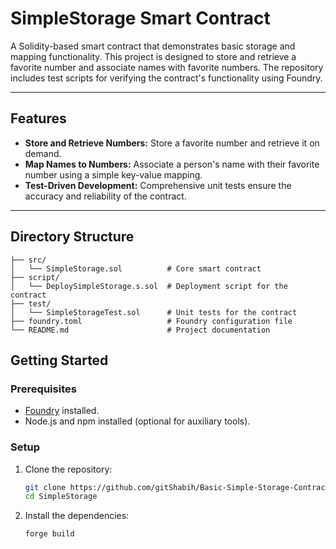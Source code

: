# **SimpleStorage Smart Contract**

A Solidity-based smart contract that demonstrates basic storage and mapping functionality. This project is designed to store and retrieve a favorite number and associate names with favorite numbers. The repository includes test scripts for verifying the contract's functionality using Foundry.

---

## **Features**

- **Store and Retrieve Numbers:** Store a favorite number and retrieve it on demand.
- **Map Names to Numbers:** Associate a person's name with their favorite number using a simple key-value mapping.
- **Test-Driven Development:** Comprehensive unit tests ensure the accuracy and reliability of the contract.

---

## **Directory Structure**

```plaintext
├── src/
│   └── SimpleStorage.sol          # Core smart contract
├── script/
│   └── DeploySimpleStorage.s.sol  # Deployment script for the contract
├── test/
│   └── SimpleStorageTest.sol      # Unit tests for the contract
├── foundry.toml                   # Foundry configuration file
└── README.md                      # Project documentation
```
## **Getting Started**

### **Prerequisites**
- [Foundry](https://getfoundry.sh/) installed.
- Node.js and npm installed (optional for auxiliary tools).

### **Setup**
1. Clone the repository:
   ```bash
   git clone https://github.com/gitShabih/Basic-Simple-Storage-Contract.git
   cd SimpleStorage
   ```
2. Install the dependencies:
   ```bash
   forge build
   ```
   
